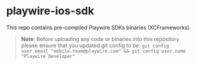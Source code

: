 # playwire-ios-sdk

This repo contains pre-compiled Playwire SDKs binaries (XCFrameworks).

> **Note**: Before uploading any code or binaries into this repository please ensure that you updated git config to be: `git config user.email "mobile.team@playwire.com" && git config user.name "Playwire Developer"`
